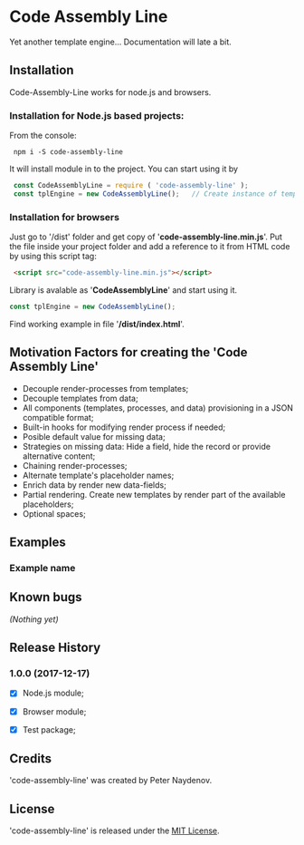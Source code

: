 # Code Assembly Line

Yet another template engine...
Documentation will late a bit.





## Installation
Code-Assembly-Line works for node.js and browsers.



### Installation for Node.js based projects:
From the console:
```
 npm i -S code-assembly-line

```
It will install module in to the project. You can start using it by
```js
 const CodeAssemblyLine = require ( 'code-assembly-line' );
 const tplEngine = new CodeAssemblyLine();   // Create instance of template engine
```



### Installation for browsers
Just go to '/dist' folder and get copy of '**code-assembly-line.min.js**'. Put the file inside your project folder and add a reference to it from HTML code by using this script tag:
```html
 <script src="code-assembly-line.min.js"></script>
```
Library is avalable as '**CodeAssemblyLine**' and start using it.
```js
const tplEngine = new CodeAssemblyLine();
```
Find working example in file '**/dist/index.html**'.





## Motivation Factors for creating the 'Code Assembly Line'
 - Decouple render-processes from templates;
 - Decouple templates from data;
 - All components (templates, processes, and data) provisioning in a JSON compatible format;
 - Built-in hooks for modifying render process if needed;
 - Posible default value for missing data;
 - Strategies on missing data: Hide a field, hide the record or provide alternative content;
 - Chaining render-processes;
 - Alternate template's placeholder names;
 - Enrich data by render new data-fields;
 - Partial rendering. Create new templates by render part of the available placeholders;
 - Optional spaces;





## Examples

### Example name

## Known bugs
_(Nothing yet)_





## Release History

### 1.0.0 (2017-12-17)

- [x] Node.js module;
- [x] Browser module;
- [x] Test package;





## Credits
'code-assembly-line' was created by Peter Naydenov.





## License
'code-assembly-line' is released under the [MIT License](http://opensource.org/licenses/MIT).


